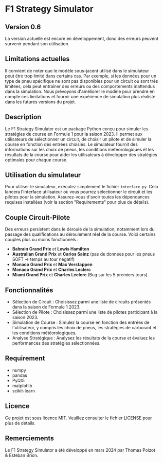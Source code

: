 # F1 Strategy Simulator

## Version 0.6
La version actuelle est encore en développement, donc des erreurs peuvent survenir pendant son utilisation.

## Limitations actuelles
Il convient de noter que le modèle sous-jacent utilisé dans le simulateur peut être trop limité dans certains cas. Par exemple, si les données pour un type de pneu spécifique ne sont pas disponibles pour un circuit ou sont très limitées, cela peut entraîner des erreurs ou des comportements inattendus dans la simulation. Nous prévoyons d'améliorer le modèle pour prendre en compte ces limitations et fournir une expérience de simulation plus réaliste dans les futures versions du projet.

## Description
Le F1 Strategy Simulator est un package Python conçu pour simuler les stratégies de course en Formule 1 pour la saison 2023. Il permet aux utilisateurs de sélectionner un circuit, de choisir un pilote et de simuler la course en fonction des entrées choisies. Le simulateur fournit des informations sur les choix de pneus, les conditions météorologiques et les résultats de la course pour aider les utilisateurs à développer des stratégies optimales pour chaque course.

## Utilisation du simulateur

Pour utiliser le simulateur, exécutez simplement le fichier `interface.py`. Cela lancera l'interface utilisateur où vous pourrez sélectionner le circuit et les pilotes pour la simulation. Assurez-vous d'avoir toutes les dépendances requises installées (voir la section "Requirements" pour plus de détails).

## Couple Circuit-Pilote

Des erreurs persistent dans le déroulé de la simulation, notamment lors du passage des qualifications au déroulement réel de la course. Voici certains couples plus ou moins fonctionnels :

- **Bahrain Grand Prix** et **Lewis Hamilton** 
- **Australian Grand Prix** et **Carlos Sainz** (pas de données pour les pneus SOFT → temps au tour négatif)
- **Monaco Grand Prix** et **Max Verstappen**
- **Monaco Grand Prix** et **Charles Leclerc**
- **Miami Grand Prix** et **Charles Leclerc** (Bug sur les 5 premiers tours)

## Fonctionnalités
- Sélection de Circuit : Choisissez parmi une liste de circuits présentés dans la saison de Formule 1 2023.
- Sélection de Pilote : Choisissez parmi une liste de pilotes participant à la saison 2023.
- Simulation de Course : Simulez la course en fonction des entrées de l'utilisateur, y compris les choix de pneus, les stratégies de carburant et les conditions météorologiques.
- Analyse Stratégique : Analysez les résultats de la course et évaluez les performances des stratégies sélectionnées.

## Requirement
- numpy
- pandas
- PyQt5
- matplotlib
- scikit-learn

## Licence
Ce projet est sous licence MIT. Veuillez consulter le fichier LICENSE pour plus de détails.

## Remerciements
Le F1 Strategy Simulator a été développé en mars 2024 par Thomas Poizot & Esteban Brion.